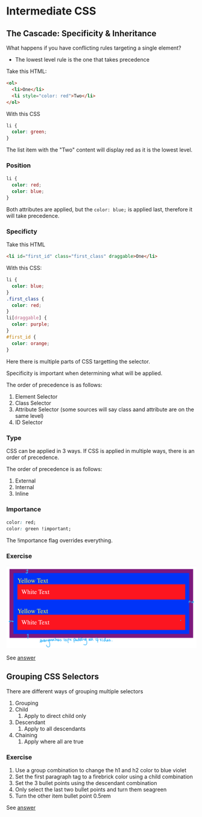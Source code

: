 # Intermediate CSS

## The Cascade: Specificity & Inheritance

What happens if you have conflicting rules targeting a single element?

- The lowest level rule is the one that takes precedence

Take this HTML:

```html
<ol>
  <li>One</li>
  <li style="color: red">Two</li>
</ol>
```

With this CSS

```css
li {
  color: green;
}
```

The list item with the "Two" content will display red as it is the lowest level.

### Position

```css
li {
  color: red;
  color: blue;
}
```

Both attributes are applied, but the `color: blue;` is applied last, therefore it will take precedence.

### Specificty

Take this HTML

```html
<li id="first_id" class="first_class" draggable>One</li>
```

With this CSS:

```css
li {
  color: blue;
}
.first_class {
  color: red;
}
li[draggable] {
  color: purple;
}
#first_id {
  color: orange;
}
```

Here there is multiple parts of CSS targetting the selector.

Specificity is important when determining what will be applied.

The order of precedence is as follows:

1. Element Selector
1. Class Selector
1. Attribute Selector (some sources will say class aand attribute are on the same level)
1. ID Selector

### Type

CSS can be applied in 3 ways. If CSS is applied in multiple ways, there is an order of precedence.

The order of precedence is as follows:

1. External
1. Internal
1. Inline

### Importance

```css
color: red;
color: green !important;
```

The !importance flag overrides everything.

### Exercise

![goal](./src/7.0%20CSS%20Cascade/goal.png)

See [answer](./src/7.0%20CSS%20Cascade/index.html)

## Grouping CSS Selectors

There are different ways of grouping multiple selectors

1. Grouping
1. Child
   1. Apply to direct child only
1. Descendant
   1. Apply to all descendants
1. Chaining
   1. Apply where all are true

### Exercise

1. Use a group combination to change the h1 and h2 color to blue violet
1. Set the first paragraph tag to a firebrick color using a child combination
1. Set the 3 bullet points using the descendant combination
1. Only select the last two bullet points and turn them seagreen
1. Turn the other item bullet point 0.5rem

See [answer](./src/7.1%20Combining%20Selectors/index.html)

